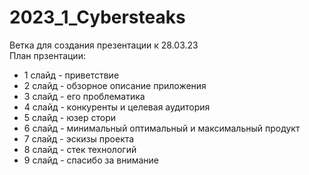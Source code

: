 # 2023_1_Cybersteaks
Ветка для создания презентации к 28.03.23\
План прзентации:
- 1 слайд - приветствие
- 2 слайд - обзорное описание приложения
- 3 слайд - его проблематика
- 4 слайд - конкуренты и целевая аудитория
- 5 слайд - юзер стори
- 6 слайд - минимальный оптимальный и максимальный продукт
- 7 слайд - эскизы проекта
- 8 слайд - стек технологий
- 9 слайд - спасибо за внимание